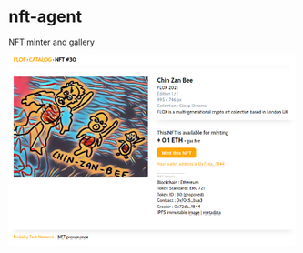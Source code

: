 # nft-agent
NFT minter and gallery

![NFT display/minting page](/docs/images/nft-agent-01.png?raw=true "NFT display/minting page")

